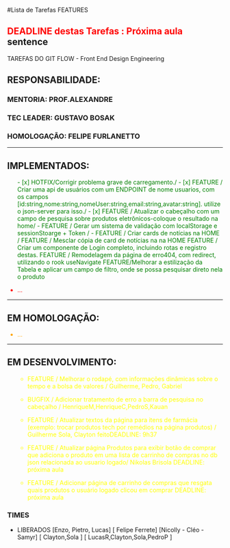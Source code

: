 #Lista de Tarefas FEATURES 
## <span style='color: red;'>DEADLINE destas Tarefas : Próxima aula</span> sentence
TAREFAS DO GIT FLOW - Front End Design Engineering
## RESPONSABILIDADE:
### MENTORIA: PROF.ALEXANDRE
### TEC LEADER: GUSTAVO BOSAK
### HOMOLOGAÇÃO: FELIPE FURLANETTO

---
## IMPLEMENTADOS:
<ul style="color:green">
- [x] HOTFIX/Corrigir problema grave de carregamento./
- [x] FEATURE / Criar uma api de usuários com um ENDPOINT de nome usuarios, com os campos [id:string,nome:string,nomeUser:string,email:string,avatar:string]. utilize o json-server para isso./
- [x] FEATURE / Atualizar o cabeçalho com um campo de pesquisa sobre produtos eletrônicos-coloque o resultado na home/
- FEATURE / Gerar um sistema de validação com localStorage e sessionStoarge + Token /
- FEATURE / Criar cards de notícias na HOME /
 FEATURE / Mesclar cópia de card de notícias na na HOME
 FEATURE / Criar um componente de Login completo, incluindo rotas e registro destas.
 FEATURE / Remodelagem da página de erro404, com redirect, utilizando o rook useNavigate 
 FEATURE/Melhorar a estilização da Tabela e aplicar um campo de filtro, onde se possa pesquisar direto nela o produto
</ul>
<ul style="color:red">
  <li> ... </li>
</ul>

---
## EM HOMOLOGAÇÃO:
<ul style="color:orange">
  <li> ... </li>
</ul>

---
## EM DESENVOLVIMENTO:
<ul style="color:yellow">


- FEATURE / Melhorar o rodapé, com informações dinâmicas sobre o tempo e a bolsa de valores / Guilherme, Pedro, Gabriel


- BUGFIX / Adicionar tratamento de erro a barra de pesquisa no cabeçalho / HenriqueM,HenriqueC,PedroS,Kauan 

- FEATURE / Atualizar textos da página para itens de farmácia (exemplo: trocar produtos tech por remédios na página produtos) / Guilherme Sola, Clayton feito<span style="color=red">DEADLINE: 9h37</span>

- FEATURE / Atualizar página Produtos para exibir botão de comprar que adiciona o produto em uma lista de carrinho de compras no db json relacionada ao usuario logado/ Nikolas Brisola <span style="color=red">DEADLINE: próxima aula</span>

- FEATURE / Adicionar página de carrinho de compras que resgata quais produtos o usuário logado clicou em comprar <span style="color=red">DEADLINE: próxima aula</span>

</ul>

### TIMES
- LIBERADOS
[Enzo, Pietro, Lucas]
[ Felipe Ferrete]
[Nicolly - Cléo - Samyr]
[ Clayton,Sola ]
[ LucasR,Clayton,Sola,PedroP ]